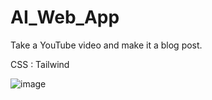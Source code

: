 # AI_Web_App
Take a YouTube video and make it a blog post.

CSS : Tailwind

![image](https://github.com/AlekUp24/AI_Web_App/assets/53192697/f1652ba3-eec1-4232-8bd3-2470d707d79d)


